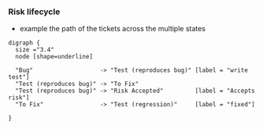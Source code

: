 ### Risk lifecycle

- example the path of the tickets across the multiple states

```viz
digraph {
  size ="3.4"
  node [shape=underline]

  "Bug"                   -> "Test (reproduces bug)" [label = "write test"]    
  "Test (reproduces bug)" -> "To Fix"            
  "Test (reproduces bug)" -> "Risk Accepted"         [label = "Accepts risk"]
  "To Fix"                -> "Test (regression)"     [label = "fixed"]

}
```
